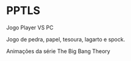 # PPTLS
 
Jogo Player VS PC

Jogo de pedra, papel, tesoura, lagarto e spock.

Animações da série The Big Bang Theory
